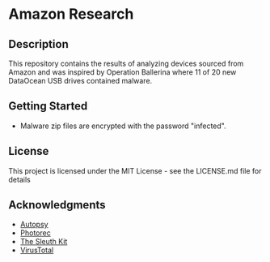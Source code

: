 # Amazon Research

## Description
This repository contains the results of analyzing devices sourced from Amazon and was inspired by Operation Ballerina where 11 of 20 new DataOcean USB drives contained malware.

## Getting Started
* Malware zip files are encrypted with the password "infected".

## License
This project is licensed under the MIT License - see the LICENSE.md file for details

## Acknowledgments
* [Autopsy](https://www.autopsy.com)
* [Photorec](https://www.cgsecurity.org/wiki/photoRec)
* [The Sleuth Kit](https://www.sleuthkit.org)
* [VirusTotal](https://www.virustotal.com)
